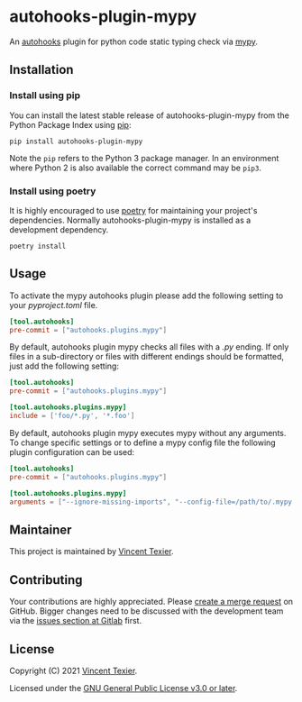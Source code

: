 # autohooks-plugin-mypy

An [autohooks](https://github.com/greenbone/autohooks) plugin for python code
static typing check via [mypy](https://github.com/python/mypy).

## Installation

### Install using pip

You can install the latest stable release of autohooks-plugin-mypy from the
Python Package Index using [pip](https://pip.pypa.io/):

    pip install autohooks-plugin-mypy

Note the `pip` refers to the Python 3 package manager. In an environment where
Python 2 is also available the correct command may be `pip3`.

### Install using poetry

It is highly encouraged to use [poetry](https://python-poetry.org) for
maintaining your project's dependencies. Normally autohooks-plugin-mypy is
installed as a development dependency.

    poetry install

## Usage

To activate the mypy autohooks plugin please add the following setting to your
*pyproject.toml* file.

```toml
[tool.autohooks]
pre-commit = ["autohooks.plugins.mypy"]
```

By default, autohooks plugin mypy checks all files with a *.py* ending. If
only files in a sub-directory or files with different endings should be
formatted, just add the following setting:

```toml
[tool.autohooks]
pre-commit = ["autohooks.plugins.mypy"]

[tool.autohooks.plugins.mypy]
include = ['foo/*.py', '*.foo']
```

By default, autohooks plugin mypy executes mypy without any arguments.
To change specific settings or to define a mypy config file the following plugin configuration can be used:

```toml
[tool.autohooks]
pre-commit = ["autohooks.plugins.mypy"]

[tool.autohooks.plugins.mypy]
arguments = ["--ignore-missing-imports", "--config-file=/path/to/.mypy.ini"]
```

## Maintainer

This project is maintained by [Vincent Texier](https://gitlab.com/VictorIndiaTango).

## Contributing

Your contributions are highly appreciated. Please
[create a merge request](https://gitlab.com/VictorIndiaTango/autohooks-plugin-mypy/-/merge_requests)
on GitHub. Bigger changes need to be discussed with the development team via the
[issues section at Gitlab](https://gitlab.com/VictorIndiaTango/autohooks-plugin-mypy/-/issues)
first.

## License

Copyright (C) 2021 [Vincent Texier](https://gitlab.com/VictorIndiaTango).

Licensed under the [GNU General Public License v3.0 or later](LICENSE).
